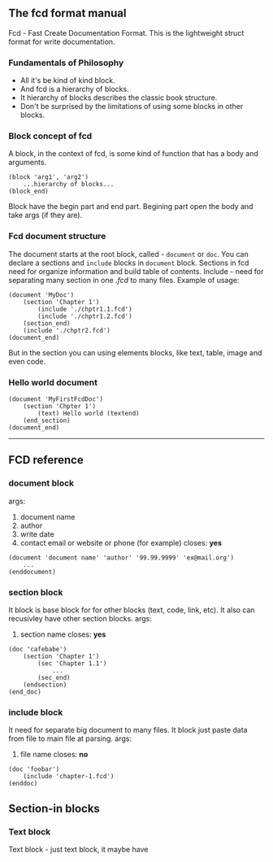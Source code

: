 ## The fcd format manual
Fcd - Fast Create Documentation Format.
This is the lightweight struct format for write documentation.

### Fundamentals of Philosophy
- All it's be kind of kind block.
- And fcd is a hierarchy of blocks.
- It hierarchy of blocks describes the classic book structure.
- Don't be surprised by the limitations of using some blocks in other blocks.

### Block concept of fcd
A block, in the context of fcd, is some kind of function that has a body and
arguments.
```
(block 'arg1', 'arg2')
    ...hierarchy of blocks...
(block_end)
```
Block have the begin part and end part. Begining part open the body and take
args (if they are).

### Fcd document structure
The document starts at the root block, called - `document` or `doc`.
You can declare a sections and `include` blocks in `document` block.
Sections in fcd need for organize information and build table of contents.
Include - need for separating many section in one *.fcd* to many files.
Example of usage:
```
(document 'MyDoc')
    (section 'Chapter 1')
        (include './chptr1.1.fcd')
        (include './chptr1.2.fcd')
    (section_end)
    (include './chptr2.fcd')
(document_end)
```
But in the section you can using elements blocks, like text, table, image
and even code.


### Hello world document
```
(document 'MyFirstFcdDoc')
    (section 'Chpter 1')
        (text) Hello world (textend)
    (end_section)
(document_end)
```

---

## FCD reference 
### document block
args:
1. document name
2. author
3. write date
4. contact email or website or phone (for example)
closes: **yes**
```
(document 'document name' 'author' '99.99.9999' 'ex@mail.org')
    ...
(enddocument)
```
### section block
It block is base block for for other blocks (text, code, link, etc).
It also can recusivley have other section blocks.
args:
1. section name
closes: **yes**
```
(doc 'cafebabe')
    (section 'Chapter 1')
        (sec 'Chapter 1.1')
            ...
        (sec_end)
    (endsection)
(end_doc)
```
### include block
It need for separate big document to many files.
It block just paste data from file to main file at parsing.
args:
1. file name
closes: **no**
```
(doc 'foobar')
    (include 'chapter-1.fcd')
(enddoc)
```
## Section-in blocks
### Text block
Text block - just text block, it maybe have 
